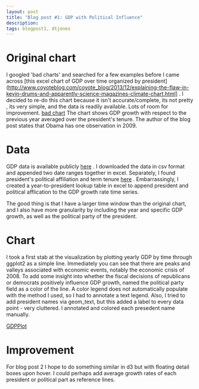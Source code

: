 ```yaml
---
layout: post
title: "Blog post #1: GDP with Political Influence"
description: 
tags: blogpost1, dtjones
---
```


# Original chart

I googled 'bad charts' and searched for a few examples before I came across [this excel chart of GDP over time organized by president](http://www.coyoteblog.com/coyote_blog/2013/12/explaining-the-flaw-in-kevin-drums-and-apparently-science-magazines-climate-chart.html] . I decided to re-do this chart because it isn't accurate/complete, its not pretty , its very simple, and the data is readily available. Lots of room for improvement. 
[bad chart](http://www.coyoteblog.com/wp-content/uploads/2013/12/bad-chart-example-500x340.gif)
The chart shows GDP growth with respect to the previous year averaged over the president's tenure. The author of the blog post states that Obama has one observation in 2009. 

# Data

GDP data is available publicly [here](http://www.bea.gov/iTable/iTable.cfm?ReqID=9&step=1#reqid=9&step=1&isuri=1) . I downloaded the data in csv format and appended two date ranges together in excel. Separately, I found president's political affiliation and term tenure [here](http://www.infoplease.com/encyclopedia/history/presidents-united-states-table.html) . Embarrassingly, I created a year-to-president lookup table in excel to append president and political afflication to the GDP growth rate time series.  

The good thing is that I have a larger time window than the original chart, and I also have more granularity by including the year and specific GDP growth, as well as the political party of the president. 

# Chart

I took a first stab at the visualization by plotting yearly GDP by time through ggplot2 as a simple line. Immediately you can see that there are peaks and valleys associated with economic events, notably the economic crisis of 2008. To add some insight into whether the fiscal decisions of republicans or democrats positively influence GDP growth, named the political party field as a color of the line. A color legend does not automatically populate with the method I used, so I had to annotate a text legend. Also, I tried to add president names via geom_text, but this added a label to every data point - very cluttered. I annotated and colored each presedent name manually. 

[GDPPlot](https://www.dropbox.com/s/tkk4gy9amepv632/GDPPlot.jpeg)

# Improvement
For blog post 2 I hope to do something similar in d3 but with floating detail boxes upon hover. I could perhaps add average growth rates of each president or political part as reference lines. 

<!-- use tags blogpost1 blogpost2 blogpost3 for easy grouping -->
<!-- please reserve for @malecki's use only tags 'slides', 'emails' -->